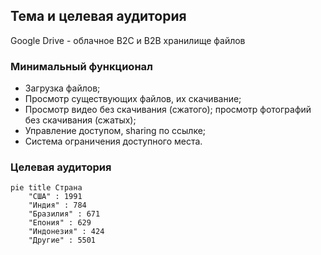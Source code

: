 ## Тема и целевая аудитория

Google Drive - облачное B2C и B2B хранилище файлов

### Минимальный функционал

* Загрузка файлов;
* Просмотр существующих файлов, их скачивание;
* Просмотр видео без скачивания (сжатого); просмотр фотографий без скачивания (сжатых);
* Управление доступом, sharing по ссылке;
* Система ограничения доступного места.

### Целевая аудитория

```mermaid
pie title Страна
    "США" : 1991
    "Индия" : 784
    "Бразилия" : 671
    "Епония" : 629
    "Индонезия" : 424
    "Другие" : 5501
```
